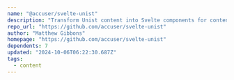 ```yaml
---
name: "@accuser/svelte-unist"
description: "Transform Unist content into Svelte components for content rendering."
repo_url: "https://github.com/accuser/svelte-unist"
author: "Matthew Gibbons"
homepage: "https://github.com/accuser/svelte-unist"
dependents: 7
updated: "2024-10-06T06:22:30.687Z"
tags: 
  - content
---
```


